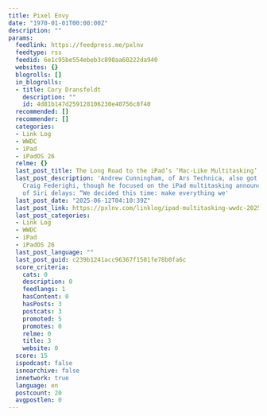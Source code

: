 ```yaml
---
title: Pixel Envy
date: "1970-01-01T00:00:00Z"
description: ""
params:
  feedlink: https://feedpress.me/pxlnv
  feedtype: rss
  feedid: 6e1c95be554ebeb3c890aa60222da940
  websites: {}
  blogrolls: []
  in_blogrolls:
  - title: Cory Dransfeldt
    description: ""
    id: 4d81b147d259128106230e40756c8f40
  recommended: []
  recommender: []
  categories:
  - Link Log
  - WWDC
  - iPad
  - iPadOS 26
  relme: {}
  last_post_title: The Long Road to the iPad’s ‘Mac-Like Multitasking’
  last_post_description: 'Andrew Cunningham, of Ars Technica, also got to interview
    Craig Federighi, though he focused on the iPad multitasking announcements instead
    of Siri delays: “We decided this time: make everything we'
  last_post_date: "2025-06-12T04:10:39Z"
  last_post_link: https://pxlnv.com/linklog/ipad-multitasking-wwdc-2025/
  last_post_categories:
  - Link Log
  - WWDC
  - iPad
  - iPadOS 26
  last_post_language: ""
  last_post_guid: c239b1241acc96367f1501fe78b0fa6c
  score_criteria:
    cats: 0
    description: 0
    feedlangs: 1
    hasContent: 0
    hasPosts: 3
    postcats: 3
    promoted: 5
    promotes: 0
    relme: 0
    title: 3
    website: 0
  score: 15
  ispodcast: false
  isnoarchive: false
  innetwork: true
  language: en
  postcount: 20
  avgpostlen: 0
---
```

